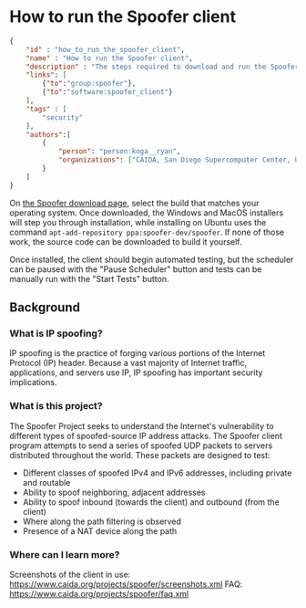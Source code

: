 # How to run the Spoofer client

~~~json
{
    "id" : "how_to_run_the_spoofer_client",
    "name" : "How to run the Spoofer client",
    "description" : "The steps required to download and run the Spoofer client",
    "links": [
        {"to":"group:spoofer"},
        {"to":"software:spoofer_client"}
    ],
    "tags" : [
        "security"
    ],
    "authors":[
        {
            "person": "person:koga__ryan",
            "organizations": ["CAIDA, San Diego Supercomputer Center, University of California San Diego"]
        }
    ]
}
~~~

On [the Spoofer download page](https://www.caida.org/projects/spoofer/#software), select the build that matches your operating system.  Once downloaded, the Windows and MacOS installers will step you through installation, while installing on Ubuntu uses the command `apt-add-repository ppa:spoofer-dev/spoofer`.  If none of those work, the source code can be downloaded to build it yourself.

Once installed, the client should begin automated testing, but the scheduler can be paused with the "Pause Scheduler" button and tests can be manually run with the "Start Tests" button.

## Background

### What is IP spoofing?
IP spoofing is the practice of forging various portions of the Internet Protocol (IP) header. Because a vast majority of Internet traffic, applications, and servers use IP, IP spoofing has important security implications.

### What is this project?

The Spoofer Project seeks to understand the Internet's vulnerability to different types of spoofed-source IP address attacks.  The Spoofer client program attempts to send a series of spoofed UDP packets to servers distributed throughout the world. These packets are designed to test:

* Different classes of spoofed IPv4 and IPv6 addresses, including private and routable
* Ability to spoof neighboring, adjacent addresses
* Ability to spoof inbound (towards the client) and outbound (from the client)
* Where along the path filtering is observed
* Presence of a NAT device along the path

### Where can I learn more?

Screenshots of the client in use:  https://www.caida.org/projects/spoofer/screenshots.xml
FAQ:  https://www.caida.org/projects/spoofer/faq.xml
